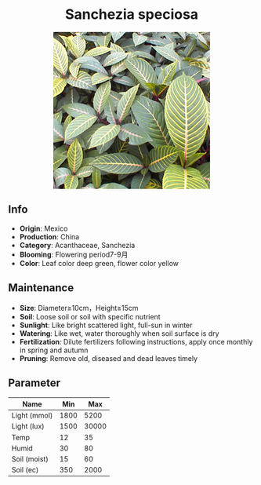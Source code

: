 <h1 align='center'>Sanchezia speciosa</h1>
<p align="center">
    <img 
        align='center'
        width='320'
        src="../images/sanchezia speciosa.png" 
        alt='Sanchezia speciosa' />
</p>

## Info

 - **Origin**: Mexico
 - **Production**: China
 - **Category**: Acanthaceae, Sanchezia
 - **Blooming**: Flowering period7-9月
 - **Color**: Leaf color deep green, flower color yellow

## Maintenance

 - **Size**: Diameter≥10cm，Height≥15cm
 - **Soil**: Loose soil or soil with specific nutrient
 - **Sunlight**: Like bright scattered light, full-sun in winter
 - **Watering**: Like wet, water thoroughly when soil surface is dry
 - **Fertilization**: Dilute fertilizers following instructions, apply once monthly in spring and autumn
 - **Pruning**: Remove old, diseased and dead leaves timely

## Parameter

| Name         | Min  | Max   |
|--------------|------|-------|
| Light (mmol) | 1800 | 5200  |
| Light (lux)  | 1500 | 30000 |
| Temp         | 12    | 35    |
| Humid        | 30   | 80    |
| Soil (moist) | 15   | 60    |
| Soil (ec)    | 350  | 2000  |